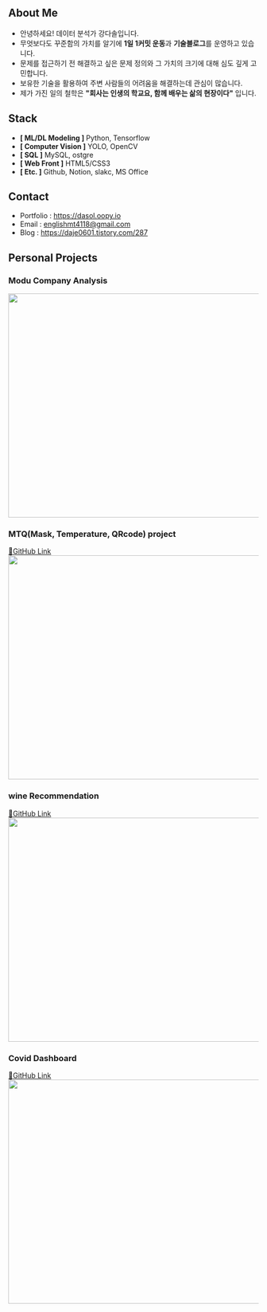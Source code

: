 
## About Me

- 안녕하세요! 데이터 분석가 강다솔입니다.
- 무엇보다도 꾸준함의 가치를 알기에 **1일 1커밋 운동**과 **기술블로그**를 운영하고 있습니다.
- 문제를 접근하기 전 해결하고 싶은 문제 정의와 그 가치의 크기에 대해 심도 깊게 고민합니다.
- 보유한 기술을 활용하여 주변 사람들의 어려움을 해결하는데 관심이 많습니다.
- 제가 가진 일의 철학은 **"회사는 인생의 학교요, 함께 배우는 삶의 현장이다"** 입니다.
  
  
## Stack
- **[ ML/DL Modeling ]** Python, Tensorflow
- **[ Computer Vision ]** YOLO, OpenCV
- **[ SQL ]**  MySQL, ostgre
- **[ Web Front ]** HTML5/CSS3
- **[ Etc. ]** Github, Notion, slakc, MS Office
  
## Contact
 - Portfolio : https://dasol.oopy.io
 - Email : englishmt4118@gmail.com
 - Blog : https://daje0601.tistory.com/287
  
  
## Personal Projects  

### Modu Company Analysis 
<img src="https://user-images.githubusercontent.com/73736988/125594023-4f0a134e-7ec1-4a9b-8a1b-888ee360e274.png"  width="800" height="450"/>
                                                                                                                                         
### MTQ(Mask, Temperature, QRcode) project
[🔗GitHub Link](https://github.com/daje0601/YOLO_MASK_TEMPERATURE_DEDECTION)  
<img src="https://user-images.githubusercontent.com/73736988/125593413-c1f5ae95-febe-43ba-bf5a-c257f9dcb878.png"  width="800" height="450"/>

### wine Recommendation 
[🔗GitHub Link](https://github.com/daje0601/DS_project)  
<img src="https://user-images.githubusercontent.com/73736988/125593542-dd3b4cec-057a-4cd7-aab4-cd751064bd25.png"  width="800" height="450"/>

### Covid Dashboard
[🔗GitHub Link](https://github.com/daje0601/covid19-dashboard)  
<img src="https://user-images.githubusercontent.com/73736988/127082333-bcf25a21-992d-4b05-a9ab-d36cd37865f3.png"  width="800" height="450"/>

